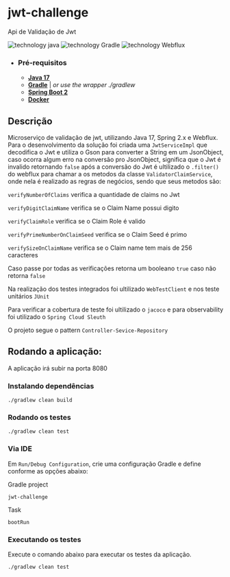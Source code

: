  # jwt-challenge
Api de Validação de Jwt

![technology java](https://img.shields.io/badge/technology-Java-purple.svg)
![technology Gradle](https://img.shields.io/badge/technology-Gradle-blue.svg)
![technology Webflux](https://img.shields.io/badge/tecnology-WebFlux-green)


- ### Pré-requisitos
    - [**Java 17**](https://www.oracle.com/java/technologies/downloads/#java17)
    - [**Gradle**](https://docs.gradle.org/current/userguide/userguide.html) | _or use the wrapper ./gradlew_
    - [**Spring Boot 2**](https://spring.io/projects/spring-boot)
    - [**Docker**](https://docs.docker.com/docker-for-mac/install/#download-docker-for-mac)
## Descrição
Microserviço de validação de jwt, utilizando Java 17, Spring 2.x e Webflux.
Para o desenvolvimento da solução foi criada uma `JwtServiceImpl` que decodifica o Jwt
e utiliza o Gson para converter a String em um JsonObject, caso ocorra algum erro
na conversão pro JsonObject, significa que o Jwt é invalido retornando `false`
após a conversão do Jwt é ultilizado o `.filter()` do webflux para chamar a os metodos 
da classe `ValidatorClaimService`, onde nela é realizado as regras de negócios, sendo que seus metodos são:

`verifyNumberOfClaims` verifica a quantidade de claims no Jwt

`verifyDigitClaimName` verifica se o Claim Name possui digito

`verifyClaimRole` verifica se o Claim Role é valido

`verifyPrimeNumberOnClaimSeed` verifica se o Claim Seed é primo

`verifySizeOnClaimName` verifica se o Claim name tem mais de 256 caracteres

Caso passe por todas as verificações retorna um booleano `true` caso não retorna `false`

Na realização dos testes integrados foi ultilizado `WebTestClient` e nos teste unitários `JUnit`

Para verificar a cobertura de teste foi ultilizado o `jacoco` e para observability foi
utilizado o `Spring Cloud Sleuth`

O projeto segue o pattern `Controller-Sevice-Repository`

## Rodando a aplicação:

A aplicação irá subir na porta 8080


### Instalando dependências

````
./gradlew clean build
````

### Rodando os testes

```
./gradlew clean test
```

### Via IDE

Em `Run/Debug Configuration`, crie uma configuração Gradle e define conforme as opções abaixo:

Gradle project

```
jwt-challenge
```

Task

```
bootRun
```

### Executando os testes

Execute o comando abaixo para executar os testes da aplicação.

```./gradlew clean test```

